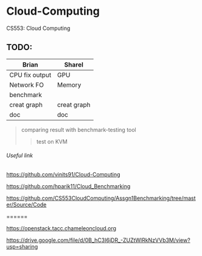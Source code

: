 # Cloud-Computing
CS553: Cloud Computing

## TODO:

Brian         | Sharel
------------- | -------------
CPU fix output| GPU
Network FO    | Memory
benchmark     |
creat graph   |creat graph
doc           |doc

> comparing result with benchmark-testing tool
>> test on KVM

###### Useful link

<https://github.com/vinits91/Cloud-Computing>

<https://github.com/hparik11/Cloud_Benchmarking>

<https://github.com/CS553CloudComputing/Assgn1Benchmarking/tree/master/Source/Code>

======

<https://openstack.tacc.chameleoncloud.org>

<https://drive.google.com/file/d/0B_hC3I6jDR_-ZUZtWlRkNzVVb3M/view?usp=sharing>
